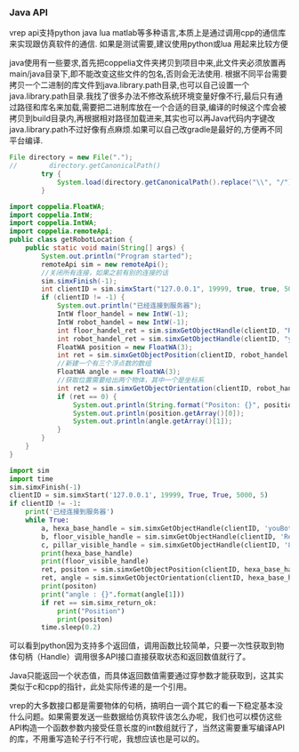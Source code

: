

### Java API

vrep   api支持python java lua matlab等多种语言,本质上是通过调用cpp的通信库来实现跟仿真软件的通信. 如果是测试需要,建议使用python或lua 用起来比较方便

java使用有一些要求,首先把coppelia文件夹拷贝到项目中来,此文件夹必须放置再main/java目录下,即不能改变这些文件的包名,否则会无法使用. 根据不同平台需要拷贝一个二进制的库文件到java.library.path目录,也可以自己设置一个java.library.path目录.我找了很多办法不修改系统环境变量好像不行,最后只有通过路径和库名来加载,需要把二进制库放在一个合适的目录,编译的时候这个库会被拷贝到build目录内,再根据相对路径加载进来,其实也可以再Java代码内字键改java.library.path不过好像有点麻烦.如果可以自己改gradle是最好的,方便再不同平台编译.

```java
File directory = new File(".");
//        directory.getCanonicalPath()
        try {
            System.load(directory.getCanonicalPath().replace("\\", "/")+"/lib/remoteApiJava.dll");
        }
```
```java
import coppelia.FloatWA;
import coppelia.IntW;
import coppelia.IntWA;
import coppelia.remoteApi;
public class getRobotLocation {
    public static void main(String[] args) {
        System.out.println("Program started");
        remoteApi sim = new remoteApi();
        //关闭所有连接，如果之前有别的连接的话
        sim.simxFinish(-1);
        int clientID = sim.simxStart("127.0.0.1", 19999, true, true, 5000, 5);
        if (clientID != -1) {
            System.out.println("已经连接到服务器");
            IntW floor_handel = new IntW(-1);
            IntW robot_handel = new IntW(-1);
            int floor_handel_ret = sim.simxGetObjectHandle(clientID, "ResizableFloor_5_25", floor_handel, sim.simx_opmode_blocking);
            int robot_handel_ret = sim.simxGetObjectHandle(clientID, "youBot", robot_handel, sim.simx_opmode_blocking);
            FloatWA position = new FloatWA(3);
            int ret = sim.simxGetObjectPosition(clientID, robot_handel.getValue(), floor_handel.getValue(), position, sim.simx_opmode_blocking);
            //新建一个有三个浮点数的数组
            FloatWA angle = new FloatWA(3);
            //获取位置需要给出两个物体，其中一个是坐标系
            int ret2 = sim.simxGetObjectOrientation(clientID, robot_handel.getValue(), floor_handel.getValue(), angle, sim.simx_opmode_blocking);
            if (ret == 0) {
                System.out.println(String.format("Positon: {}", position.getArray()));
                System.out.println(position.getArray()[0]);
                System.out.println(angle.getArray()[1]);
            }
        }
    }
}
```
```python
import sim
import time
sim.simxFinish(-1)
clientID = sim.simxStart('127.0.0.1', 19999, True, True, 5000, 5)
if clientID != -1:
    print('已经连接到服务器')
    while True:
        a, hexa_base_handle = sim.simxGetObjectHandle(clientID, 'youBot', sim.simx_opmode_blocking)
        b, floor_visible_handle = sim.simxGetObjectHandle(clientID, 'ResizableFloor_5_25', sim.simx_opmode_blocking)
        c, pillar_visible_handle = sim.simxGetObjectHandle(clientID, '80cmHighPillar25cm', sim.simx_opmode_blocking)
        print(hexa_base_handle)
        print(floor_visible_handle)
        ret, positon = sim.simxGetObjectPosition(clientID, hexa_base_handle, floor_visible_handle, sim.simx_opmode_blocking)
        ret, angle = sim.simxGetObjectOrientation(clientID, hexa_base_handle, floor_visible_handle, sim.simx_opmode_blocking)
        print(positon)
        print("angle : {}".format(angle[1]))
        if ret == sim.simx_return_ok:
            print("Position")
            print(positon)
        time.sleep(0.2)
```
可以看到python因为支持多个返回值，调用函数比较简单，只要一次性获取到物体句柄（Handle）调用很多API接口直接获取状态和返回数值就行了。

Java只能返回一个状态值，而具体返回数值需要通过穿参数才能获取到，这其实类似于c和cpp的指针，此处实际传递的是一个引用。

vrep的大多数接口都是需要物体的句柄，搞明白一调个其它的看一下稳定基本没什么问题。如果需要发送一些数据给仿真软件该怎么办呢，我们也可以模仿这些API构造一个函数参数内接受任意长度的int数组就行了，当然这需要重写编译API的库，不用重写造轮子行不行呢，我想应该也是可以的。

